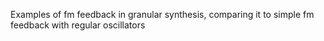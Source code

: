Examples of fm feedback in granular synthesis, comparing it to simple fm feedback with regular oscillators
